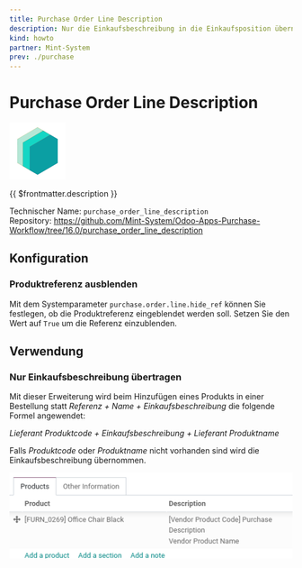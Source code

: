 ```yaml
---
title: Purchase Order Line Description
description: Nur die Einkaufsbeschreibung in die Einkaufsposition übernehmen.
kind: howto
partner: Mint-System
prev: ./purchase
---
```


# Purchase Order Line Description

![icon_oms_box](attachments/icons_odoo_mint_system.png)

{{ $frontmatter.description }}

Technischer Name: `purchase_order_line_description`\
Repository: <https://github.com/Mint-System/Odoo-Apps-Purchase-Workflow/tree/16.0/purchase_order_line_description>

## Konfiguration

### Produktreferenz ausblenden

Mit dem Systemparameter `purchase.order.line.hide_ref` können Sie festlegen, ob die Produktreferenz eingeblendet werden soll. Setzen Sie den Wert auf `True` um die Referenz einzublenden.

## Verwendung

### Nur Einkaufsbeschreibung übertragen

Mit dieser Erweiterung wird beim Hinzufügen eines Produkts in einer Bestellung statt _Referenz + Name + Einkaufsbeschreibung_ die folgende Formel angewendet:

_Lieferant Produktcode + Einkaufsbeschreibung + Lieferant Produktname_

Falls _Produktcode_ oder _Produktname_ nicht vorhanden sind wird die Einkaufsbeschreibung übernommen.

![](attachments/Purchase%20Order%20Line%20Description%20Product%20Code.png)
